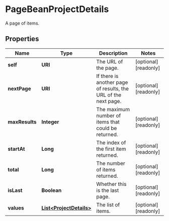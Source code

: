 

# PageBeanProjectDetails

A page of items.

## Properties

| Name | Type | Description | Notes |
|------------ | ------------- | ------------- | -------------|
|**self** | **URI** | The URL of the page. |  [optional] [readonly] |
|**nextPage** | **URI** | If there is another page of results, the URL of the next page. |  [optional] [readonly] |
|**maxResults** | **Integer** | The maximum number of items that could be returned. |  [optional] [readonly] |
|**startAt** | **Long** | The index of the first item returned. |  [optional] [readonly] |
|**total** | **Long** | The number of items returned. |  [optional] [readonly] |
|**isLast** | **Boolean** | Whether this is the last page. |  [optional] [readonly] |
|**values** | [**List&lt;ProjectDetails&gt;**](ProjectDetails.md) | The list of items. |  [optional] [readonly] |




